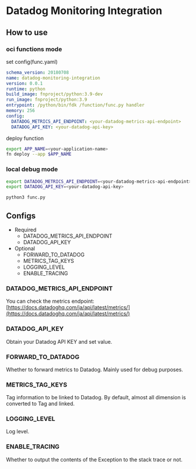 # Datadog Monitoring Integration

## How to use

### oci functions mode

set config(func.yaml)

```yaml
schema_version: 20180708
name: datadog-monitoring-integration
version: 0.0.1
runtime: python
build_image: fnproject/python:3.9-dev
run_image: fnproject/python:3.9
entrypoint: /python/bin/fdk /function/func.py handler
memory: 256
config:
  DATADOG_METRICS_API_ENDPOINT: <your-datadog-metrics-api-endpoint>
  DATADOG_API_KEY: <your-datadog-api-key>
```

deploy function

```bash
export APP_NAME=<your-application-name>
fn deploy --app $APP_NAME
```

### local debug mode

```bash
export DATADOG_METRICS_API_ENDPOINT=<your-datadog-metrics-api-endpoint>
export DATADOG_API_KEY=<your-datadog-api-key>

python3 func.py
```

## Configs

- Required
  - DATADOG_METRICS_API_ENDPOINT
  - DATADOG_API_KEY
- Optional
  - FORWARD_TO_DATADOG
  - METRICS_TAG_KEYS
  - LOGGING_LEVEL
  - ENABLE_TRACING

### DATADOG_METRICS_API_ENDPOINT

You can check the metrics endpoint: [https://docs.datadoghq.com/ja/api/latest/metrics/](https://docs.datadoghq.com/ja/api/latest/metrics/)

### DATADOG_API_KEY

Obtain your Datadog API KEY and set value.

### FORWARD_TO_DATADOG

Whether to forward metrics to Datadog. Mainly used for debug purposes.

### METRICS_TAG_KEYS

Tag information to be linked to Datadog. By default, almost all dimension is converted to Tag and linked.

### LOGGING_LEVEL

Log level.

### ENABLE_TRACING

Whether to output the contents of the Exception to the stack trace or not.
